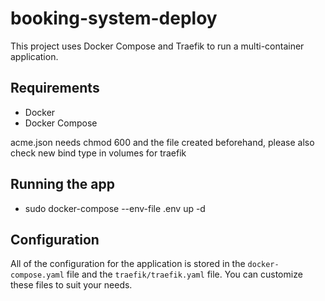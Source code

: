 # booking-system-deploy

This project uses Docker Compose and Traefik to run a multi-container application.

## Requirements

- Docker
- Docker Compose

acme.json needs chmod 600 and the file created beforehand, please also check new bind type in volumes for traefik

## Running the app

- sudo docker-compose --env-file .env up -d

## Configuration

All of the configuration for the application is stored in the `docker-compose.yaml` file and the `traefik/traefik.yaml` file. You can customize these files to suit your needs.

